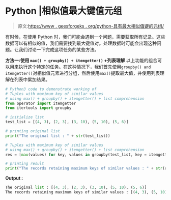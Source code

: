 # Python |相似值最大键值元组

> 原文:[https://www . geesforgeks . org/python-具有最大相似值键的元组/](https://www.geeksforgeeks.org/python-tuples-with-maximum-key-of-similar-values/)

有时候，在使用 Python 时，我们可能会遇到一个问题，需要获取所有记录。这些数据可以有相似的值，我们需要找到最大键值对。处理数据时可能会出现这种问题。让我们讨论一下完成这项任务的某些方法。

**方法一:使用 `max() + groupby() + itemgetter()` +列表理解**
以上功能的组合可以用来执行这个特定的任务。在这种情况下，我们首先使用`groupby() and itemgetter()`对相似值元素进行分组，然后使用`max()`提取最大值，并使用列表理解在列表中累加结果。

```py
# Python3 code to demonstrate working of
# Tuples with maximum key of similar values
# using max() + groupby() + itemgetter() + list comprehension
from operator import itemgetter
from itertools import groupby

# initialize list
test_list = [(4, 3), (2, 3), (3, 10), (5, 10), (5, 6)]

# printing original list
print("The original list : " + str(test_list))

# Tuples with maximum key of similar values
# using max() + groupby() + itemgetter() + list comprehension
res = [max(values) for key, values in groupby(test_list, key = itemgetter(1))]

# printing result
print("The records retaining maximum keys of similar values : " + str(res))
```

**Output :**

```py
The original list : [(4, 3), (2, 3), (3, 10), (5, 10), (5, 6)]
The records retaining maximum keys of similar values : [(4, 3), (5, 10), (5, 6)]

```